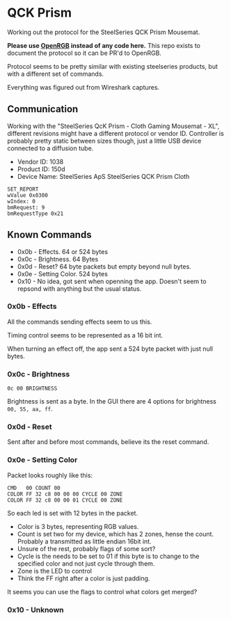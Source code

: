 # QCK Prism
Working out the protocol for the SteelSeries QCK Prism Mousemat.

**Please use [OpenRGB](https://gitlab.com/CalcProgrammer1/OpenRGB) instead of any code here.** This repo exists to document the protocol so it can be PR'd to OpenRGB.

Protocol seems to be pretty similar with existing steelseries products, but with a different set of commands.

Everything was figured out from Wireshark captures.

## Communication

Working with the "SteelSeries QcK Prism - Cloth Gaming Mousemat - XL", different revisions might have a different protocol or vendor ID. Controller is probably pretty static between sizes though, just a little USB device connected to a diffusion tube.

* Vendor ID: 1038
* Product ID: 150d
* Device Name: SteelSeries ApS SteelSeries QCK Prism Cloth

```
SET_REPORT
wValue 0x0300
wIndex: 0
bmRequest: 9
bmRequestType 0x21
```

## Known Commands

* 0x0b - Effects.  64 or 524 bytes
* 0x0c - Brightness. 64 Bytes
* 0x0d - Reset? 64 byte packets but empty beyond null bytes.
* 0x0e - Setting Color. 524 bytes
* 0x10 - No idea, got sent when openning the app. Doesn't seem to repsond with anything but the usual status.

### 0x0b - Effects

All the commands sending effects seem to us this.

Timing control seems to be represented as a 16 bit int.

When turning an effect off, the app sent a 524 byte packet with just null bytes.

### 0x0c - Brightness

```
0c 00 BRIGHTNESS
```

Brightness is sent as a byte. In the GUI there are 4 options for brightness `00, 55, aa, ff`.

### 0x0d - Reset

Sent after and before most commands, believe its the reset command.

### 0x0e - Setting Color

Packet looks roughly like this:

```
CMD   00 COUNT 00
COLOR FF 32 c8 00 00 00 CYCLE 00 ZONE
COLOR FF 32 c8 00 00 01 CYCLE 00 ZONE
```

So each led is set with 12 bytes in the packet.

* Color is 3 bytes, representing RGB values.
* Count is set two for my device, which has 2 zones, hense the count. Probably a transmitted as little endian 16bit int.
* Unsure of the rest, probably flags of some sort?
* Cycle is the needs to be set to 01 if this byte is to change to the specified
  color and not just cycle through them.
* Zone is the LED to control
* Think the FF right after a color is just padding.

It seems you can use the flags to control what colors get merged?

### 0x10 - Unknown
